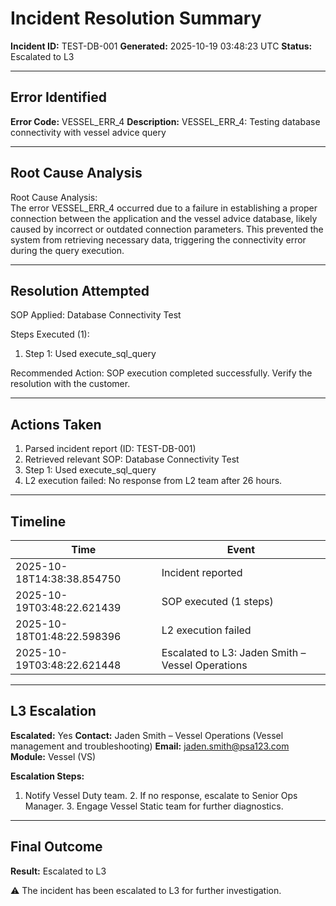 # Incident Resolution Summary

**Incident ID:** TEST-DB-001
**Generated:** 2025-10-19 03:48:23 UTC
**Status:** Escalated to L3

---

## Error Identified

**Error Code:** VESSEL_ERR_4
**Description:** VESSEL_ERR_4: Testing database connectivity with vessel advice query

---

## Root Cause Analysis

Root Cause Analysis:  
The error VESSEL_ERR_4 occurred due to a failure in establishing a proper connection between the application and the vessel advice database, likely caused by incorrect or outdated connection parameters. This prevented the system from retrieving necessary data, triggering the connectivity error during the query execution.

---

## Resolution Attempted

SOP Applied: Database Connectivity Test

Steps Executed (1):
  1. Step 1: Used execute_sql_query

Recommended Action: SOP execution completed successfully. Verify the resolution with the customer.

---

## Actions Taken

1. Parsed incident report (ID: TEST-DB-001)
2. Retrieved relevant SOP: Database Connectivity Test
3. Step 1: Used execute_sql_query
4. L2 execution failed: No response from L2 team after 26 hours.

---

## Timeline

| Time | Event |
|------|-------|
| 2025-10-18T14:38:38.854750 | Incident reported |
| 2025-10-19T03:48:22.621439 | SOP executed (1 steps) |
| 2025-10-18T01:48:22.598396 | L2 execution failed |
| 2025-10-19T03:48:22.621448 | Escalated to L3: Jaden Smith – Vessel Operations |

---

## L3 Escalation

**Escalated:** Yes
**Contact:** Jaden Smith – Vessel Operations (Vessel management and troubleshooting)
**Email:** jaden.smith@psa123.com
**Module:** Vessel (VS)

**Escalation Steps:**
1. Notify Vessel Duty team. 2. If no response, escalate to Senior Ops Manager. 3. Engage Vessel Static team for further diagnostics.

---

## Final Outcome

**Result:** Escalated to L3

⚠️ The incident has been escalated to L3 for further investigation.
